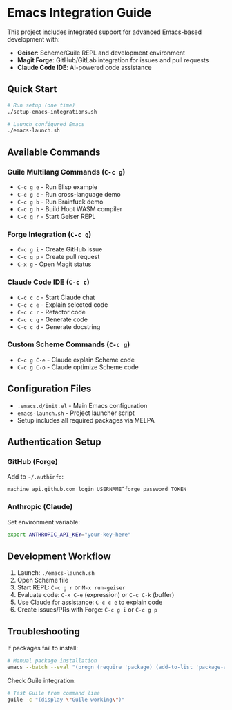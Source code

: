 # Emacs Integration Guide

This project includes integrated support for advanced Emacs-based development with:

- **Geiser**: Scheme/Guile REPL and development environment
- **Magit Forge**: GitHub/GitLab integration for issues and pull requests  
- **Claude Code IDE**: AI-powered code assistance

## Quick Start

```bash
# Run setup (one time)
./setup-emacs-integrations.sh

# Launch configured Emacs
./emacs-launch.sh
```

## Available Commands

### Guile Multilang Commands (`C-c g`)
- `C-c g e` - Run Elisp example
- `C-c g c` - Run cross-language demo  
- `C-c g b` - Run Brainfuck demo
- `C-c g h` - Build Hoot WASM compiler
- `C-c g r` - Start Geiser REPL

### Forge Integration (`C-c g`)
- `C-c g i` - Create GitHub issue
- `C-c g p` - Create pull request
- `C-x g` - Open Magit status

### Claude Code IDE (`C-c c`)
- `C-c c c` - Start Claude chat
- `C-c c e` - Explain selected code
- `C-c c r` - Refactor code
- `C-c c g` - Generate code
- `C-c c d` - Generate docstring

### Custom Scheme Commands (`C-c g`)
- `C-c g C-e` - Claude explain Scheme code
- `C-c g C-o` - Claude optimize Scheme code

## Configuration Files

- `.emacs.d/init.el` - Main Emacs configuration
- `emacs-launch.sh` - Project launcher script
- Setup includes all required packages via MELPA

## Authentication Setup

### GitHub (Forge)
Add to `~/.authinfo`:
```
machine api.github.com login USERNAME^forge password TOKEN
```

### Anthropic (Claude)
Set environment variable:
```bash
export ANTHROPIC_API_KEY="your-key-here"
```

## Development Workflow

1. Launch: `./emacs-launch.sh`
2. Open Scheme file
3. Start REPL: `C-c g r` or `M-x run-geiser`
4. Evaluate code: `C-x C-e` (expression) or `C-c C-k` (buffer)
5. Use Claude for assistance: `C-c c e` to explain code
6. Create issues/PRs with Forge: `C-c g i` or `C-c g p`

## Troubleshooting

If packages fail to install:
```bash
# Manual package installation
emacs --batch --eval "(progn (require 'package) (add-to-list 'package-archives '(\"melpa\" . \"https://melpa.org/packages/\") t) (package-initialize) (package-refresh-contents) (package-install 'geiser))"
```

Check Guile integration:
```bash
# Test Guile from command line
guile -c "(display \"Guile working\")"
```
